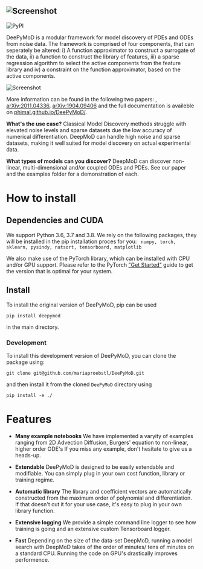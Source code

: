 ![Screenshot](docs/figures/DeepMoD_logo.png)
--------------------------------------------------------------------------------
<img alt="PyPI" src="https://img.shields.io/pypi/v/deepymod?style=flat-square"> 

DeePyMoD is a modular framework for model discovery of PDEs and ODEs from noise data. The framework is comprised of four components, that can seperately be altered: i) A function approximator to construct a surrogate of the data, ii) a function to construct the library of features, iii) a sparse regression algorithm to select the active components from the feature library and iv) a constraint on the function approximator, based on the active components. 

![Screenshot](docs/figures/framework.png)

More information can be found in the following two papers: , [arXiv:2011.04336](https://arxiv.org/abs/2011.04336), [arXiv:1904.09406](http://arxiv.org/abs/1904.09406) and the full documentation is availeble on [phimal.github.io/DeePyMoD/](https://phimal.github.io/DeePyMoD/).

**What's the use case?** Classical Model Discovery methods struggle with elevated noise levels and sparse datasets due the low accuracy of numerical differentiation. DeepMoD can handle high noise and sparse datasets, making it well suited for model discovery on actual experimental data.

**What types of models can you discover?** DeepMoD can discover non-linear, multi-dimensional and/or coupled ODEs and PDEs. See our paper and the examples folder for a demonstration of each.

# How to install

## Dependencies and CUDA
We support Python 3.6, 3.7 and 3.8.
We rely on the following packages, they will be installed in the pip installation proces for you:
``` numpy, torch, sklearn, pysindy, natsort, tensorboard, matplotlib```


We also make use of the PyTorch library, which can be installed with CPU and/or GPU support. Please
refer to the PyTorch ["Get Started"](https://pytorch.org/get-started/locally/) guide to get the version
that is optimal for your system. 

## Install 
To install the original version of DeePyMoD, pip can be used

``` pip install deepymod ```

in the main directory. 

### Development
To install this development version of DeePyMoD, you can clone the package using:

``` git clone git@github.com/mariaproebstl/DeePyMoD.git ```

and then install it from the cloned `DeePyMoD` directory using

``` pip install -e ./ ```

# Features

* **Many example notebooks** We have implemented a varyity of examples ranging from 2D Advection Diffusion, Burgers' equation to non-linear, higher order ODE's If you miss any example, don't hesitate to give us a heads-up.

* **Extendable** DeePyMoD is designed to be easily extendable and modifiable. You can simply plug in your own cost function, library or training regime.

* **Automatic library** The library and coefficient vectors are automatically constructed from the maximum order of polynomial and differentiation. If that doesn't cut it for your use case, it's easy to plug in your own library function.

* **Extensive logging** We provide a simple command line logger to see how training is going and an extensive custom Tensorboard logger.

* **Fast** Depending on the size of the data-set DeepMoD, running a model search with DeepMoD takes of the order of minutes/ tens of minutes on a standard CPU. Running the code on GPU's drastically improves performence. 

